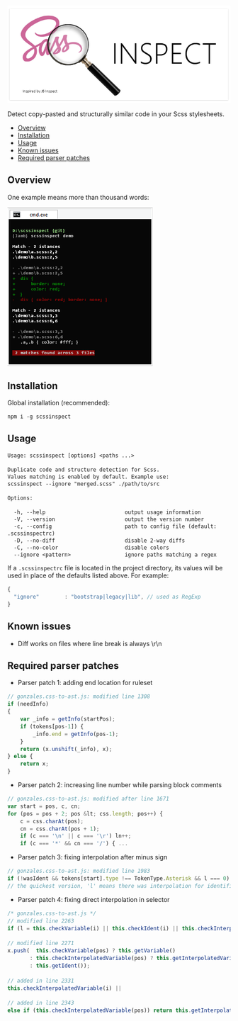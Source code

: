 ![jsinspect](images/scssinspect-logo2shadow.png)

Detect copy-pasted and structurally similar code in your Scss stylesheets.

* [Overview](#overview)
* [Installation](#installation)
* [Usage](#usage)
* [Known issues](#known-issues)
* [Required parser patches](#required-parser-patches)

## Overview

One example means more than thousand words:

![screenshot](images/screenshot_0.1.0.png)

## Installation

Global installation (recommended):

```
npm i -g scssinspect
```

## Usage

```
Usage: scssinspect [options] <paths ...>

Duplicate code and structure detection for Scss.
Values matching is enabled by default. Example use:
scssinspect --ignore "merged.scss" ./path/to/src

Options:

  -h, --help                         output usage information
  -V, --version                      output the version number
  -c, --config                       path to config file (default: .scssinspectrc)
  -D, --no-diff                      disable 2-way diffs
  -C, --no-color                     disable colors
  --ignore <pattern>                 ignore paths matching a regex
```

If a `.scssinspectrc` file is located in the project directory, its values will
be used in place of the defaults listed above. For example:

``` javascript
{
  "ignore"        : "bootstrap|legacy|lib", // used as RegExp
}
```

## Known issues
        
 - Diff works on files where line break is always \r\n

## Required parser patches
        
 - Parser patch 1: adding end location for ruleset
    
``` javascript
// gonzales.css-to-ast.js: modified line 1308
if (needInfo)
{
    var _info = getInfo(startPos);
    if (tokens[pos-1]) {
        _info.end = getInfo(pos-1);
    }
    return (x.unshift(_info), x);
} else {
    return x;
}
```

 - Parser patch 2: increasing line number while parsing block comments
    
``` javascript
// gonzales.css-to-ast.js: modified after line 1671
var start = pos, c, cn;
for (pos = pos + 2; pos &lt; css.length; pos++) {
    c = css.charAt(pos);
    cn = css.charAt(pos + 1);
    if (c === '\n' || c === '\r') ln++;
    if (c === '*' && cn === '/') { ...
```

 - Parser patch 3: fixing interpolation after minus sign
    
``` javascript
// gonzales.css-to-ast.js: modified line 1983
if (!wasIdent && tokens[start].type !== TokenType.Asterisk && l === 0) return 0;
// the quickest version, 'l' means there was interpolation for identifier
```

 - Parser patch 4: fixing direct interpolation in selector
    
``` javascript
/* gonzales.css-to-ast.js */
// modified line 2263 
if (l = this.checkVariable(i) || this.checkIdent(i) || this.checkInterpolatedVariable(i)) i += l;

// modified line 2271
x.push(  this.checkVariable(pos) ? this.getVariable() 
       : this.checkInterpolatedVariable(pos) ? this.getInterpolatedVariable() 
       : this.getIdent());

// added in line 2331 
this.checkInterpolatedVariable(i) ||

// added in line 2343
else if (this.checkInterpolatedVariable(pos)) return this.getInterpolatedVariable();
```